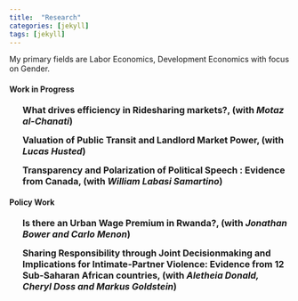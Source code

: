 ```yaml
---
title:  "Research"
categories: [jekyll]
tags: [jekyll]
---
```


<p>My primary fields are Labor Economics, Development Economics with focus on Gender.
</p>

<!---
<h3 id="job-market-paper">Job Market Paper</h3>
<ul>
  <h4><b>Title of Paper</b>
(<a href=" target="_blank"><em>Draft</em></a>)(<a href="" target="_blank"><em>Slides</em></a>)</h4>
<details><summary>Abstract:</summary><p><font size="2">Abstract here</details>
</ul>
<h4 id="working-papers"><strong>Working Papers</strong></h4>
<ul>
  <p><b><font size="3"><span style="color:#6495ed"><a href="{{ site.baseurl }}/files/HjortIyerDeRochambeau_073020.pdf" style="color:#2980b9;" target="_blank">Informational Barriers to Market Access: Experimental Evidence from Liberian Firms</a></span></font>, <font size="3">(with <a href="https://sites.google.com/site/jonashjort/" style="color:#1a5276;" target="_blank"><em>Jonas Hjort</em></a> and <a href="https://golvine.com/" style="color:#1a5276;" target="_blank"><em>Golvine de Rochambeau</em></a>)</font></b>
  <br/><font size="2"><a href="https://www.nber.org/papers/w27662?utm_campaign=ntwh" style="color:#17202a;">NBER WP No 27662</a></font></p></ul>

<!--(<a href=".{{ site.baseurl }}/files/Paper2.pdf" target="_blank"><em>Draft</em></a>)-->
<!---<details><summary>Abstract:</summary><p><font size="2">Evidence suggests that firms in poor countries stagnate because they cannot access
growth-conducive markets. We hypothesize that overlooked heterogeneity in marketing
ability distorts market access. To investigate, we gave a random subset of Liberian
firms vouchers for a week-long program that teaches how to sell to corporations, governments,
and other large buyers. Firms that participate win about three times as
many contracts, but only firms with access to the Internet benefit. We use a simple
model and variation in online and offline demand to show evidence that this is because
ICT dampens traditional information frictions, but not marketing barriers.</font></p></details>
-->

    
<h4 id="work-in-progress"><strong>Work in Progress</strong></h4>
<ul>
  <p><b><font size="3">What drives efficiency in Ridesharing markets?, (with <em>Motaz al-Chanati</em>)</font></b></p>
</ul> 
<ul>
  <p><b><font size="3">Valuation of Public Transit and Landlord Market Power, (with <em>Lucas Husted</em>)</font></b></p>
</ul> 
<ul>
  <p><b><font size="3">Transparency and Polarization of Political Speech : Evidence from Canada, (with <em>William Labasi Samartino</em>)</font></b></p>
</ul> 

<h4 id="Policy Work"><strong>Policy Work</strong></h4>
<ul>
  <p><b><font size="3">Is there an Urban Wage Premium in Rwanda?, (with <em>Jonathan Bower and Carlo Menon</em>)</font></b></p>
</ul> 
<ul>
  <p><b><font size="3">Sharing Responsibility through Joint Decisionmaking and Implications for Intimate-Partner Violence: Evidence from 12 Sub-Saharan African countries, (with <em>Aletheia Donald, Cheryl Doss and Markus Goldstein</em>)</font></b></p>
</ul> 
